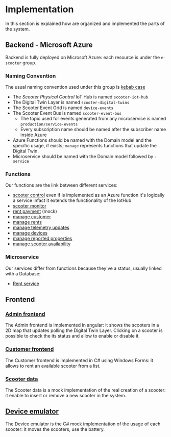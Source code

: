 # Implementation

In this section is explained how are organized and implemented the parts of the system.

## Backend - Microsoft Azure

Backend is fully deployed on Microsoft Azure: each resource is under the `e-scooter` group.

### Naming Convention

The usual naming convention used under this group is [kebab case](https://en.wikipedia.org/wiki/Letter_case#Special_case_styles)

- The *Scooter Physical Control* IoT Hub is named `scooter-iot-hub`
- The Digital Twin Layer is named `scooter-digital-twins`
- The Scooter Event Grid is named `device-events`
- The Scooter Event Bus is named `scooter-event-bus`
    - The topic used for events generated from any microservice is named `production/service-events`
    - Every subscription name should be named after the subscriber name inside Azure
- Azure Functions should be named with the Domain model and the specific usage, if exists; `manage` represents functions that update the Digital Twin.
- Microservice should be named with the Domain model followed by `-service`

### Functions

Our functions are the link between different services:

- [scooter control](https://github.com/e-scooter-2077/scooter-control) even if is implemented as an Azure function it's logically a service infact it extends the functionality of the IotHub
- [scooter monitor](https://github.com/e-scooter-2077/scooter-monitor)
- [rent payment](https://github.com/e-scooter-2077/rent-payment.mock) (mock)
- [manage customer](https://github.com/e-scooter-2077/customer.manage-customers)
- [manage rents](https://github.com/e-scooter-2077/rent.manage-rents)
- [manage telemetry updates](https://github.com/e-scooter-2077/scooter-monitor.manage-telemetry-updates)
- [manage devices](https://github.com/e-scooter-2077/scooter-physical-control.manage-devices)
- [manage reported properties](https://github.com/e-scooter-2077/scooter-monitor.manage-reported-properties)
- [manage scooter availability](https://github.com/e-scooter-2077/rent.manage-scooter-availability)

### Microservice

Our services differ from functions because they've a status, usually linked with a Database:

- [Rent service](https://github.com/e-scooter-2077/rent-service)

## Frontend

### [Admin frontend](https://github.com/e-scooter-2077/admin-frontend)

The Admin frontend is implemented in angular: it shows the scooters in a 2D map that updates polling the Digital Twin Layer. Clicking on a scooter is possible to check the its status and allow to enable or disable it.

### [Customer frontend](https://github.com/e-scooter-2077/customer-frontend)

The Customer frontend is implemented in C# using Windows Forms: it allows to rent an available scooter from a list.

### [Scooter data](https://github.com/e-scooter-2077/scooter-data.mock)

The Scooter data is a mock implementation of the real creation of a scooter: it enable to insert or remove a new scooter in the system.

## [Device emulator](https://github.com/e-scooter-2077/device-emulator)
The Device emulator is the C# mock implementation of the usage of each scooter: it moves the scooters, use the battery.
